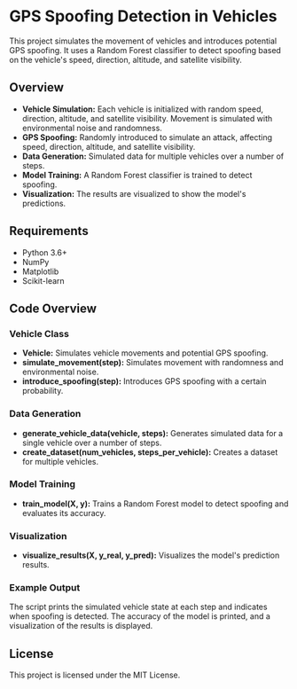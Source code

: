 # GPS Spoofing Detection in Vehicles
This project simulates the movement of vehicles and introduces potential GPS spoofing. It uses a Random Forest classifier to detect spoofing based on the vehicle's speed, direction, altitude, and satellite visibility.

## Overview
- **Vehicle Simulation:** Each vehicle is initialized with random speed, direction, altitude, and satellite visibility. Movement is simulated with environmental noise and randomness.
- **GPS Spoofing:** Randomly introduced to simulate an attack, affecting speed, direction, altitude, and satellite visibility.
- **Data Generation:** Simulated data for multiple vehicles over a number of steps.
- **Model Training:** A Random Forest classifier is trained to detect spoofing.
- **Visualization:** The results are visualized to show the model's predictions.

## Requirements
- Python 3.6+
- NumPy
- Matplotlib
- Scikit-learn

## Code Overview
### Vehicle Class
- **Vehicle:** Simulates vehicle movements and potential GPS spoofing.
- **simulate_movement(step):** Simulates movement with randomness and environmental noise.
- **introduce_spoofing(step):** Introduces GPS spoofing with a certain probability.
### Data Generation
- **generate_vehicle_data(vehicle, steps):** Generates simulated data for a single vehicle over a number of steps.
- **create_dataset(num_vehicles, steps_per_vehicle):** Creates a dataset for multiple vehicles.
### Model Training
- **train_model(X, y):** Trains a Random Forest model to detect spoofing and evaluates its accuracy.
### Visualization
- **visualize_results(X, y_real, y_pred):** Visualizes the model's prediction results.
### Example Output
The script prints the simulated vehicle state at each step and indicates when spoofing is detected. The accuracy of the model is printed, and a visualization of the results is displayed.

## License
This project is licensed under the MIT License.

